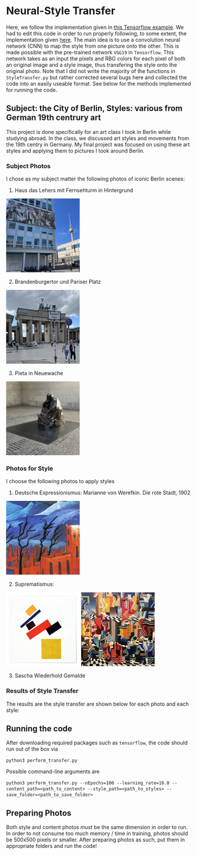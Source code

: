 # Neural-Style Transfer

Here, we follow the implementation given in [this Tensorflow example](https://blog.tensorflow.org/2018/08/neural-style-transfer-creating-art-with-deep-learning.html). We had to edit this code in order to run properly following, to some extent, the implementation given [here](https://github.com/ravising-h/Neural-Style-Transfer). The main idea is to use a convolution neural network (CNN) to map the style from one picture onto the other. This is made possible with the pre-trained network `VGG19` in `Tensorflow`. This network takes as an input the pixels and RBG colors for each pixel of both an original image and a style image, thus transfering the style onto the original photo. Note that I did not write the majority of the functions in `StyleTransfer.py` but rather corrected several bugs here and collected the code into an easily useable format. See below for the methods implemented for running the code. 

## Subject: the City of Berlin, Styles: various from German 19th centrury art

This project is done specifically for an art class I took in Berlin while studying abroad. In the class, we discussed art styles and movements from the 19th centry in Germany. My final project was focused on using these art styles and applying them to pictures I took around Berlin. 

### Subject Photos

I chose as my subject matter the following photos of iconic Berlin scenes:

1. Haus das Lehers mit Fernsehturm in Hintergrund

<img src="https://github.com/lvb5/NeuralStyleTransfer/blob/master/original_content/fernsehturm.jpeg" width=200) />

2. Brandenburgertor und Pariser Platz

<img src="https://github.com/lvb5/NeuralStyleTransfer/blob/master/original_content/pariser_platz.jpeg" width=200) />

3. Pieta in Neuewache 

<img src="https://github.com/lvb5/NeuralStyleTransfer/blob/master/original_content/neue_wache.jpeg" width=200 />

### Photos for Style

I choose the following photos to apply styles

1. Deutsche Expressionismus: Marianne von Werefkin. Die rote Stadt, 1902

<img src="https://github.com/lvb5/NeuralStyleTransfer/blob/master/styles/expressionismus.png" width=200 />

2. Suprematismus: 

<img src="https://github.com/lvb5/NeuralStyleTransfer/blob/master/styles/suprematismus.jpg" width=200 />
<img src="https://github.com/lvb5/NeuralStyleTransfer/blob/master/styles/wiederhold.jpeg" width=200 />

3. Sascha Wiederhold Gemalde


### Results of Style Transfer

The results are the style transfer are shown below for each photo and each style:

## Running the code

After downloading required packages such as `tensorflow`, the code should run out of the box via

```
python3 perform_transfer.py
```

Possible command-line arguments are

```
python3 perform_transfer.py --nEpochs=100 --learning_rate=10.0 --content_path=<path_to_content> --style_path=<path_to_styles> --save_folder=<path_to_save_folder>
```

## Preparing Photos

Both style and content photos _must_ be the same dimension in order to run. In order to not consume too much memory / time in training, photos should be 500x500 pixels or smaller. After preparing photos as such, put them in appropriate folders and run the code!